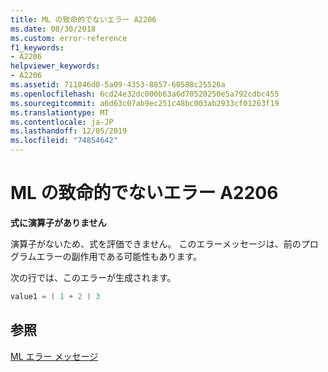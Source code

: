 ```yaml
---
title: ML の致命的でないエラー A2206
ms.date: 08/30/2018
ms.custom: error-reference
f1_keywords:
- A2206
helpviewer_keywords:
- A2206
ms.assetid: 711846d0-5a09-4353-8857-60588c25526a
ms.openlocfilehash: 6cd24e32dc000b63a6d70520250e5a792cdbc455
ms.sourcegitcommit: a6d63c07ab9ec251c48bc003ab2933cf01263f19
ms.translationtype: MT
ms.contentlocale: ja-JP
ms.lasthandoff: 12/05/2019
ms.locfileid: "74854642"
---
```

# <a name="ml-nonfatal-error-a2206"></a>ML の致命的でないエラー A2206

**式に演算子がありません**

演算子がないため、式を評価できません。 このエラーメッセージは、前のプログラムエラーの副作用である可能性もあります。

次の行では、このエラーが生成されます。

```asm
value1 = ( 1 + 2 ) 3
```

## <a name="see-also"></a>参照

[ML エラー メッセージ](../../assembler/masm/ml-error-messages.md)<br/>